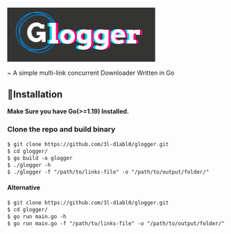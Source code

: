 ![alt text](https://github.com/3l-d1abl0/glogger/blob/main/assets/Glogger.png?raw=true)

~ A simple multi-link concurrent Downloader Written in Go

## 🚀Installation

**Make Sure you have Go(>=1.19) Installed.**

### Clone the repo and build binary
```
$ git clone https://github.com/3l-d1abl0/glogger.git
$ cd glogger/
$ go build -o glogger
$ ./glogger -h
$ ./glogger -f "/path/to/links-file" -o "/path/to/output/folder/"
```

#### Alternative
```
$ git clone https://github.com/3l-d1abl0/glogger.git
$ cd glogger/
$ go run main.go -h
$ go run main.go -f "/path/to/links-file" -o "/path/to/output/folder/"
```


